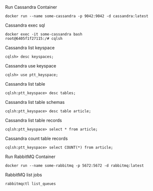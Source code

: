 
Run Cassandra Container
```
docker run --name some-cassandra -p 9042:9042 -d cassandra:latest
```
Cassandra exec sql
```
docker exec -it some-cassandra bash
root@6405f1f27115:/# cqlsh
```
Cassandra list keyspace
```
cqlsh> desc keyspaces;
```
Cassandra use keyspace
```
cqlsh> use ptt_keyspace;
```
Cassandra list table
```
cqlsh:ptt_keyspace> desc tables;
```
Cassandra list table schemas
```
cqlsh:ptt_keyspace> desc table article;
```
Cassandra list table records
```
cqlsh:ptt_keyspace> select * from article;
```
Cassandra count table records
```
cqlsh:ptt_keyspace> select COUNT(*) from article;
```
Run RabbitMQ Container
```
docker run --name some-rabbitmq -p 5672:5672 -d rabbitmq:latest
```
RabbitMQ list jobs
```
rabbitmqctl list_queues
```

